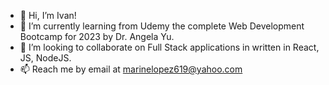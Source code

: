 - 👋 Hi, I’m Ivan!
- 🌱 I’m currently learning from Udemy the complete Web Development Bootcamp for 2023 by Dr. Angela Yu.
- 💞️ I’m looking to collaborate on Full Stack applications in written in React, JS, NodeJS.
- 📫 Reach me by email at marinelopez619@yahoo.com

<!---
marinelopez619/marinelopez619 is a ✨ special ✨ repository because its `README.md` (this file) appears on your GitHub profile.
You can click the Preview link to take a look at your changes.
--->
